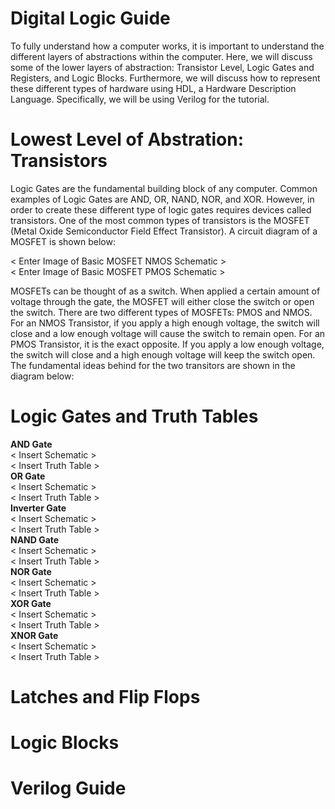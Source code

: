 # Digital Logic Guide

To fully understand how a computer works, it is important to understand the different layers of abstractions within the computer. Here, we will discuss some of the lower layers of abstraction: Transistor Level, Logic Gates and Registers, and Logic Blocks. Furthermore, we will discuss how to represent these different types of hardware using HDL, a Hardware Description Language. Specifically, we will be using Verilog for the tutorial.  

# Lowest Level of Abstration: Transistors  
Logic Gates are the fundamental building block of any computer. Common examples of Logic Gates are AND, OR, NAND, NOR, and XOR. However, in order to create these different type of logic gates requires devices called transistors. One of the most common types of transistors is the MOSFET (Metal Oxide Semiconductor Field Effect Transistor). A circuit diagram of a MOSFET is shown below:  

< Enter Image of Basic MOSFET NMOS Schematic >  
< Enter Image of Basic MOSFET PMOS Schematic >  

MOSFETs can be thought of as a switch. When applied a certain amount of voltage through the gate, the MOSFET will either close the switch or open the switch. There are two different types of MOSFETs: PMOS and NMOS. For an NMOS Transistor, if you apply a high enough voltage, the switch will close and a low enough voltage will cause the switch to remain open. For an PMOS Transistor, it is the exact opposite. If you apply a low enough voltage, the switch will close and a high enough voltage will keep the switch open. The fundamental ideas behind for the two transitors are shown in the diagram below:  
  




# Logic Gates and Truth Tables

**AND Gate**  
< Insert Schematic >  
< Insert Truth Table >  
**OR Gate**  
< Insert Schematic >  
< Insert Truth Table >  
**Inverter Gate**  
< Insert Schematic >  
< Insert Truth Table >  
**NAND Gate**  
< Insert Schematic >  
< Insert Truth Table >  
**NOR Gate**  
< Insert Schematic >  
< Insert Truth Table >  
**XOR Gate**  
< Insert Schematic >  
< Insert Truth Table >  
**XNOR Gate**  
< Insert Schematic >  
< Insert Truth Table >  

# Latches and Flip Flops

# Logic Blocks

# Verilog Guide
